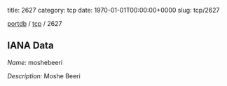 title: 2627
category: tcp
date: 1970-01-01T00:00:00+0000
slug: tcp/2627

[portdb](/) / [tcp](/category/tcp.html) / 2627


## IANA Data

_Name:_ moshebeeri

_Description:_ Moshe Beeri

